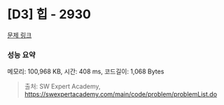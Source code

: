 # [D3] 힙 - 2930 

[문제 링크](https://swexpertacademy.com/main/code/problem/problemDetail.do?contestProbId=AV-Tj7ya3jYDFAXr) 

### 성능 요약

메모리: 100,968 KB, 시간: 408 ms, 코드길이: 1,068 Bytes



> 출처: SW Expert Academy, https://swexpertacademy.com/main/code/problem/problemList.do